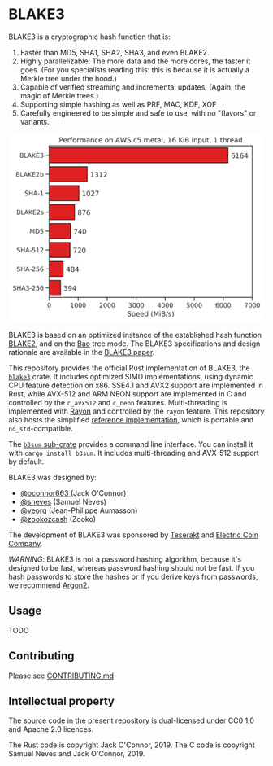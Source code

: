 # BLAKE3

BLAKE3 is a cryptographic hash function that is:

1. Faster than MD5, SHA1, SHA2, SHA3, and even BLAKE2.
1. Highly parallelizable: The more data and the more cores, the faster it
goes. (For you specialists reading this: this is because it is actually a
Merkle tree under the hood.)
1. Capable of verified streaming and incremental updates. (Again: the magic of Merkle trees.)
1. Supporting simple hashing as well as PRF, MAC, KDF, XOF
1. Carefully engineered to be simple and safe to use, with no "flavors" or variants.

<p align="center">
<img src="media/speed.svg" alt="performance graph">
</p>

BLAKE3 is based on an optimized instance of the established hash
function [BLAKE2](https://blake2.net), and on the
[Bao](https://github.com/oconnor663/baokeshed) tree mode.
The BLAKE3 specifications and design rationale are available in the
[BLAKE3 paper](https://github.com/BLAKE3-team/BLAKE3-specs/).

This repository provides the official Rust implementation of BLAKE3, the
[`blake3`](https://crates.io/crates/blake3) crate. It includes optimized
SIMD implementations, using dynamic CPU feature detection on x86. SSE4.1
and AVX2 support are implemented in Rust, while AVX-512 and ARM NEON
support are implemented in C and controlled by the `c_avx512` and
`c_neon` features. Multi-threading is implemented with
[Rayon](https://github.com/rayon-rs/rayon) and controlled by the `rayon`
feature. This repository also hosts the simplified [reference
implementation](reference_impl/reference_impl.rs), which is portable and
`no_std`-compatible.

The [`b3sum` sub-crate](./b3sum) provides a command line interface. You
can install it with `cargo install b3sum`. It includes multi-threading
and AVX-512 support by default.

BLAKE3 was designed by:

* [@oconnor663 ](https://github.com/oconnor663) (Jack O'Connor)
* [@sneves](https://github.com/sneves) (Samuel Neves)
* [@veorq](https://github.com/veorq) (Jean-Philippe Aumasson)
* [@zookozcash](https://github.com/zookozcash) (Zooko)

The development of BLAKE3 was sponsored by
[Teserakt](https://teserakt.io) and [Electric Coin Company](https://electriccoin.co).

*WARNING*: BLAKE3 is not a password hashing algorithm, because it's
designed to be fast, whereas password hashing should not be fast. If you
hash passwords to store the hashes or if you derive keys from passwords,
we recommend [Argon2](https://github.com/P-H-C/phc-winner-argon2).

## Usage

TODO

## Contributing

Please see [CONTRIBUTING.md](CONTRIBUTING.md)

## Intellectual property

The source code in the present repository is dual-licensed under CC0 1.0
and Apache 2.0 licences.

The Rust code is copyright Jack O'Connor, 2019. 
The C code is copyright Samuel Neves and Jack O'Connor, 2019.

